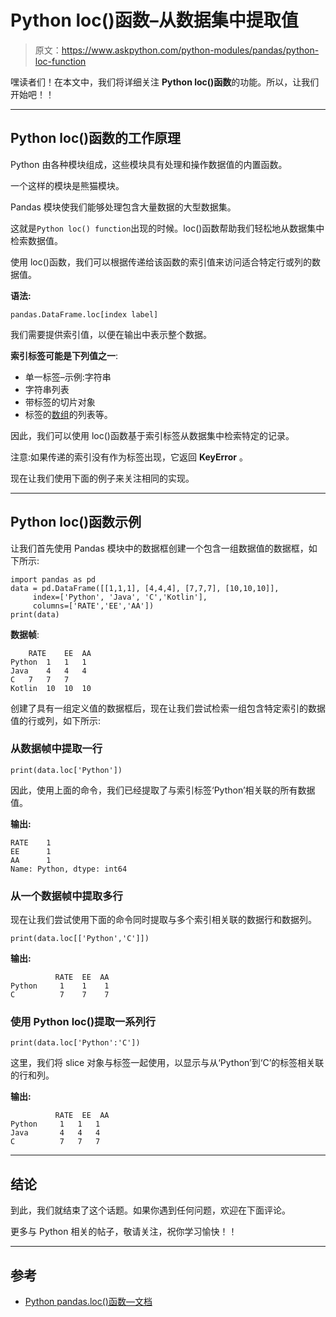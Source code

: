 # Python loc()函数–从数据集中提取值

> 原文：<https://www.askpython.com/python-modules/pandas/python-loc-function>

嘿读者们！在本文中，我们将详细关注 **Python loc()函数**的功能。所以，让我们开始吧！！

* * *

## Python loc()函数的工作原理

Python 由各种模块组成，这些模块具有处理和操作数据值的内置函数。

一个这样的模块是熊猫模块。

Pandas 模块使我们能够处理包含大量数据的大型数据集。

这就是`Python loc() function`出现的时候。loc()函数帮助我们轻松地从数据集中检索数据值。

使用 loc()函数，我们可以根据传递给该函数的索引值来访问适合特定行或列的数据值。

**语法:**

```
pandas.DataFrame.loc[index label]

```

我们需要提供索引值，以便在输出中表示整个数据。

**索引标签可能是下列值之一**:

*   单一标签–示例:字符串
*   字符串列表
*   带标签的切片对象
*   标签的[数组](https://www.askpython.com/python/array/python-array-declaration)的列表等。

因此，我们可以使用 loc()函数基于索引标签从数据集中检索特定的记录。

注意:如果传递的索引没有作为标签出现，它返回 **KeyError** 。

现在让我们使用下面的例子来关注相同的实现。

* * *

## Python loc()函数示例

让我们首先使用 Pandas 模块中的数据框创建一个包含一组数据值的数据框，如下所示:

```
import pandas as pd
data = pd.DataFrame([[1,1,1], [4,4,4], [7,7,7], [10,10,10]],
     index=['Python', 'Java', 'C','Kotlin'],
     columns=['RATE','EE','AA'])
print(data)

```

**数据帧**:

```
	RATE	EE	AA
Python	1	1	1
Java	4	4	4
C	7	7	7
Kotlin	10	10	10

```

创建了具有一组定义值的数据框后，现在让我们尝试检索一组包含特定索引的数据值的行或列，如下所示:

### **从数据帧中提取一行**

```
print(data.loc['Python'])

```

因此，使用上面的命令，我们已经提取了与索引标签‘Python’相关联的所有数据值。

**输出:**

```
RATE    1
EE      1
AA      1
Name: Python, dtype: int64

```

### **从一个数据帧中提取多行**

现在让我们尝试使用下面的命令同时提取与多个索引相关联的数据行和数据列。

```
print(data.loc[['Python','C']])

```

**输出:**

```
          RATE  EE  AA
Python     1    1    1
C          7    7    7

```

### 使用 Python loc()提取一系列行

```
print(data.loc['Python':'C'])

```

这里，我们将 slice 对象与标签一起使用，以显示与从‘Python’到‘C’的标签相关联的行和列。

**输出:**

```
          RATE  EE  AA
Python     1   1   1
Java       4   4   4
C          7   7   7

```

* * *

## 结论

到此，我们就结束了这个话题。如果你遇到任何问题，欢迎在下面评论。

更多与 Python 相关的帖子，敬请关注，祝你学习愉快！！

* * *

## 参考

*   [Python pandas.loc()函数—文档](https://pandas.pydata.org/pandas-docs/stable/reference/api/pandas.DataFrame.loc.html)